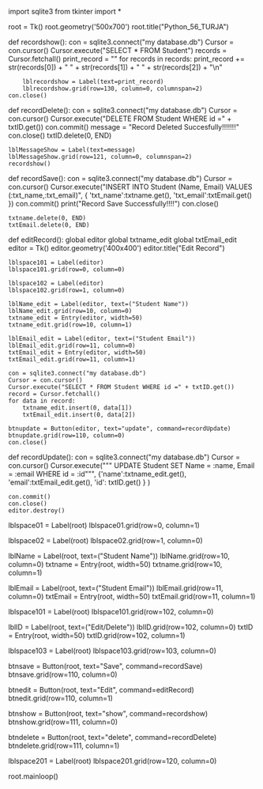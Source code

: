 import sqlite3
from tkinter import *

root = Tk()
root.geometry('500x700')
root.title("Python_56_TURJA")

def recordshow():
    con = sqlite3.connect("my database.db")
    Cursor = con.cursor()
    Cursor.execute("SELECT * FROM Student")
    records = Cursor.fetchall()
    print_record = ""
    for records in records:
        print_record += str(records[0]) + " " + str(records[1]) + " " + str(records[2]) + "\n"

        lblrecordshow = Label(text=print_record)
        lblrecordshow.grid(row=130, column=0, columnspan=2)
    con.close()

def recordDelete():
    con = sqlite3.connect("my database.db")
    Cursor = con.cursor()
    Cursor.execute("DELETE FROM Student WHERE id =" + txtID.get())
    con.commit()
    message = "Record Deleted Succesfully!!!!!!!"
    con.close()
    txtID.delete(0, END)

    lblMessageShow = Label(text=message)
    lblMessageShow.grid(row=121, column=0, columnspan=2)
    recordshow() 

def recordSave():
    con = sqlite3.connect("my database.db")
    Cursor = con.cursor()
    Cursor.execute("INSERT INTO Student (Name, Email) VALUES (:txt_name,:txt_email)",
                          {
                            'txt_name':txtname.get(),
                            'txt_email':txtEmail.get()        
                        })
    con.commit()
    print("Record Save Successfully!!!!")
    con.close()

    txtname.delete(0, END)
    txtEmail.delete(0, END)

def editRecord():
    global editor
    global txtname_edit
    global txtEmail_edit 
    editor = Tk()
    editor.geometry('400x400')
    editor.title("Edit Record")

    lblspace101 = Label(editor)
    lblspace101.grid(row=0, column=0)

    lblspace102 = Label(editor)
    lblspace102.grid(row=1, column=0)

    lblName_edit = Label(editor, text=("Student Name"))
    lblName_edit.grid(row=10, column=0)
    txtname_edit = Entry(editor, width=50)
    txtname_edit.grid(row=10, column=1)

    lblEmail_edit = Label(editor, text=("Student Email"))
    lblEmail_edit.grid(row=11, column=0)
    txtEmail_edit = Entry(editor, width=50)
    txtEmail_edit.grid(row=11, column=1)

    con = sqlite3.connect("my database.db")
    Cursor = con.cursor()
    Cursor.execute("SELECT * FROM Student WHERE id =" + txtID.get())
    record = Cursor.fetchall()
    for data in record:
        txtname_edit.insert(0, data[1])
        txtEmail_edit.insert(0, data[2])

    btnupdate = Button(editor, text="update", command=recordUpdate)
    btnupdate.grid(row=110, column=0)
    con.close()

def recordUpdate():
    con = sqlite3.connect("my database.db")
    Cursor = con.cursor()
    Cursor.execute("""
                    UPDATE Student SET 
                    Name = :name,
                    Email = :email
                    WHERE id = :id""",
                    {'name':txtname_edit.get(),
                     'email':txtEmail_edit.get(),
                     'id': txtID.get()
                    }
                    )

    con.commit()
    con.close()  
    editor.destroy()

lblspace01 = Label(root)
lblspace01.grid(row=0, column=1)

lblspace02 = Label(root)
lblspace02.grid(row=1, column=0)

lblName = Label(root, text=("Student Name"))
lblName.grid(row=10, column=0)
txtname = Entry(root, width=50)
txtname.grid(row=10, column=1)

lblEmail = Label(root, text=("Student Email"))
lblEmail.grid(row=11, column=0)
txtEmail = Entry(root, width=50)
txtEmail.grid(row=11, column=1)

lblspace101 = Label(root)
lblspace101.grid(row=102, column=0)

lblID = Label(root, text=("Edit/Delete"))
lblID.grid(row=102, column=0)
txtID = Entry(root, width=50)
txtID.grid(row=102, column=1)

lblspace103 = Label(root)
lblspace103.grid(row=103, column=0)

btnsave = Button(root, text="Save", command=recordSave)
btnsave.grid(row=110, column=0)

btnedit = Button(root, text="Edit", command=editRecord)
btnedit.grid(row=110, column=1)

btnshow = Button(root, text="show", command=recordshow) 
btnshow.grid(row=111, column=0)

btndelete = Button(root, text="delete", command=recordDelete)
btndelete.grid(row=111, column=1)

lblspace201 = Label(root)
lblspace201.grid(row=120, column=0)

root.mainloop()
